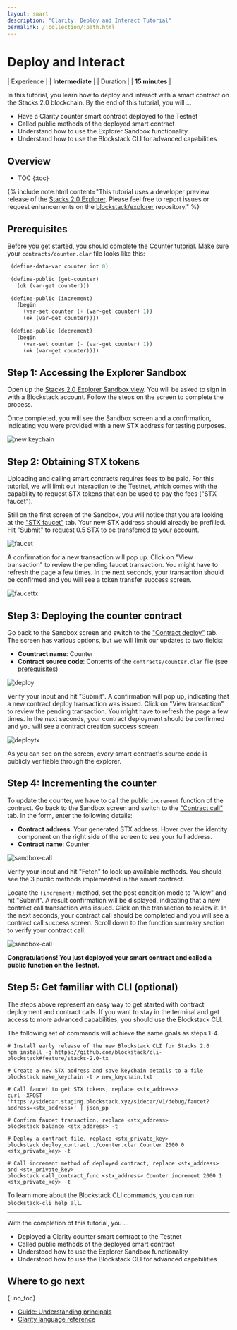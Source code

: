 ```yaml
---
layout: smart
description: "Clarity: Deploy and Interact Tutorial"
permalink: /:collection/:path.html
---
```

# Deploy and Interact

| Experience | | **Intermediate**  |
| Duration | | **15 minutes** |

In this tutorial, you learn how to deploy and interact with a smart contract on the Stacks 2.0 blockchain. By the end of this tutorial, you will ...

* Have a Clarity counter smart contract deployed to the Testnet
* Called public methods of the deployed smart contract
* Understand how to use the Explorer Sandbox functionality
* Understand how to use the Blockstack CLI for advanced capabilities

## Overview

* TOC
{:toc}

{% include note.html content="This tutorial uses a developer preview release of the <a href='https://testnet-explorer.blockstack.org/' target='_blank'>Stacks 2.0 Explorer</a>. Please feel free to report issues or request enhancements on the <a href='https://github.com/blockstack/explorer/issues/new' target='_blank'>blockstack/explorer</a> repository." %}

## Prerequisites

Before you get started, you should complete the [Counter tutorial](tutorial-counter.html). Make sure your `contracts/counter.clar` file looks like this:

```cl
 (define-data-var counter int 0)

 (define-public (get-counter)
   (ok (var-get counter)))

 (define-public (increment)
   (begin
     (var-set counter (+ (var-get counter) 1))
     (ok (var-get counter))))

 (define-public (decrement)
   (begin
     (var-set counter (- (var-get counter) 1))
     (ok (var-get counter))))
```

## Step 1: Accessing the Explorer Sandbox

Open up the <a href="https://testnet-explorer.blockstack.org/sandbox" target="_blank">Stacks 2.0 Explorer Sandbox view</a>. You will be asked to sign in with a Blockstack account. Follow the steps on the screen to complete the process.

Once completed, you will see the Sandbox screen and a confirmation, indicating you were provided with a new STX address for testing purposes.

![new keychain](images/sandbox-new-keychain.png)

## Step 2: Obtaining STX tokens

Uploading and calling smart contracts requires fees to be paid. For this tutorial, we will limit out interaction to the Testnet, which comes with the capability to request STX tokens that can be used to pay the fees ("STX faucet").

Still on the first screen of the Sandbox, you will notice that you are looking at the ["STX faucet"](https://testnet-explorer.blockstack.org/sandbox?tab=faucet) tab. Your new STX address should already be prefilled. Hit "Submit" to request 0.5 STX to be transferred to your account.

![faucet](images/sandbox-faucet.png)

A confirmation for a new transaction will pop up. Click on "View transaction" to review the pending faucet transaction. You might have to refresh the page a few times. In the next seconds, your transaction should be confirmed and you will see a token transfer success screen.

![faucettx](images/faucet-transfer.png)

## Step 3: Deploying the counter contract

Go back to the Sandbox screen and switch to the ["Contract deploy"](https://testnet-explorer.blockstack.org/sandbox?tab=contract-deploy) tab. The screen has various options, but we will limit our updates to two fields:

* **Countract name**: Counter
* **Contract source code**: Contents of the `contracts/counter.clar` file (see [prerequisites](#prerequisites))

![deploy](images/sandbox-deploy.png)

Verify your input and hit "Submit". A confirmation will pop up, indicating that a new contract deploy transaction was issued. Click on "View transaction" to review the pending transaction. You might have to refresh the page a few times. In the next seconds, your contract deployment should be confirmed and you will see a contract creation success screen.

![deploytx](images/contract-deploy.png)

As you can see on the screen, every smart contract's source code is publicly verifiable through the explorer.

## Step 4: Incrementing the counter

To update the counter, we have to call the public `increment` function of the contract. Go back to the Sandbox screen and switch to the ["Contract call"](https://testnet-explorer.blockstack.org/sandbox?tab=contract-call) tab. In the form, enter the following details:

* **Contract address**: Your generated STX address. Hover over the identity component on the right side of the screen to see your full address.
* **Contract name**: Counter

![sandbox-call](images/sandbox-call.png)

Verify your input and hit "Fetch" to look up available methods. You should see the 3 public methods implemented in the smart contract.

Locate the `(increment)` method, set the post condition mode to "Allow" and hit "Submit". A result confirmation will be displayed, indicating that a new contract call transaction was issued. Click on the transaction to review it. In the next seconds, your contract call should be completed and you will see a contract call success screen. Scroll down to the function summary section to verify your contract call:

![sandbox-call](images/sandbox-calltx.png)

**Congratulations! You just deployed your smart contract and called a public function on the Testnet.**

## Step 5: Get familiar with CLI (optional)

The steps above represent an easy way to get started with contract deployment and contract calls. If you want to stay in the terminal and get access to more advanced capabilities, you should use the Blockstack CLI.

The following set of commands will achieve the same goals as steps 1-4.

```shell
# Install early release of the new Blockstack CLI for Stacks 2.0
npm install -g https://github.com/blockstack/cli-blockstack#feature/stacks-2.0-tx

# Create a new STX address and save keychain details to a file
blockstack make_keychain -t > new_keychain.txt

# Call faucet to get STX tokens, replace <stx_address>
curl -XPOST 'https://sidecar.staging.blockstack.xyz/sidecar/v1/debug/faucet?address=<stx_address>' | json_pp

# Confirm faucet transaction, replace <stx_address>
blockstack balance <stx_address> -t

# Deploy a contract file, replace <stx_private_key>
blockstack deploy_contract ./counter.clar Counter 2000 0 <stx_private_key> -t

# Call increment method of deployed contract, replace <stx_address> and <stx_private_key>
blockstack call_contract_func <stx_address> Counter increment 2000 1 <stx_private_key> -t
```

To learn more about the Blockstack CLI commands, you can run `blockstack-cli help all`.

---

With the completion of this tutorial, you ...

* Deployed a Clarity counter smart contract to the Testnet
* Called public methods of the deployed smart contract
* Understood how to use the Explorer Sandbox functionality
* Understood how to use the Blockstack CLI for advanced capabilities

## Where to go next

{:.no_toc}

* <a href="principals.html">Guide: Understanding principals</a>
* <a href="clarityRef.html">Clarity language reference</a>
